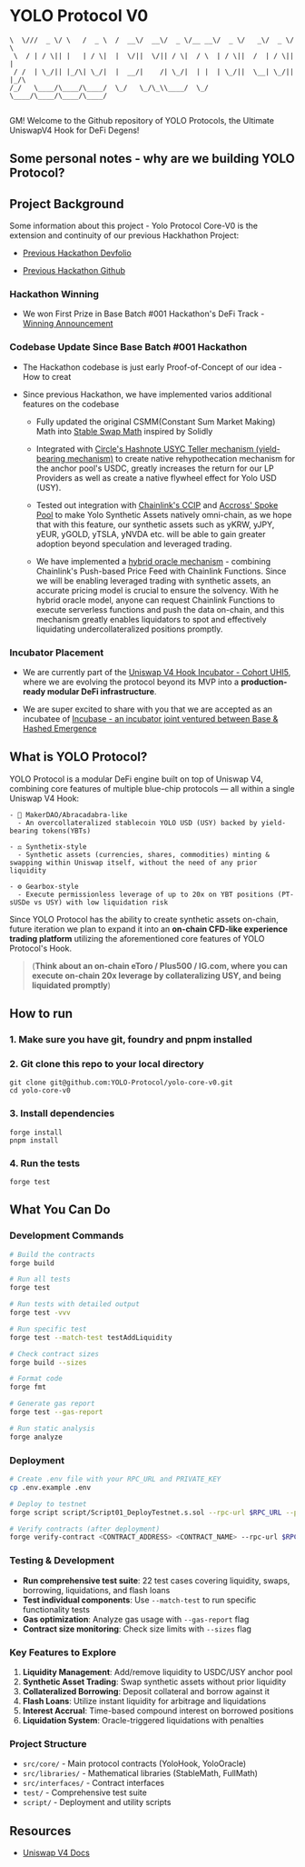 # YOLO Protocol V0

```___  _ ____  _     ____    ____  ____  ____  _____  ____  ____  ____  _    
\  \///  _ \/ \   /  _ \  /  __\/  __\/  _ \/__ __\/  _ \/   _\/  _ \/ \   
 \  / | / \|| |   | / \|  |  \/||  \/|| / \|  / \  | / \||  /  | / \|| |   
 / /  | \_/|| |_/\| \_/|  |  __/|    /| \_/|  | |  | \_/||  \__| \_/|| |_/\
/_/   \____/\____/\____/  \_/   \_/\_\\____/  \_/  \____/\____/\____/\____/
                                                                           
```

GM! Welcome to the Github repository of YOLO Protocols, the Ultimate UniswapV4 Hook for DeFi Degens!

## Some personal notes - why are we building YOLO Protocol?

## Project Background

Some information about this project - Yolo Protocol Core-V0 is the extension and continuity of our previous Hackhathon Project: 

- [Previous Hackathon Devfolio](https://devfolio.co/projects/yolo-protocol-univ-hook-b899)
  
- [Previous Hackathon Github](https://github.com/alvinyap510/hackathon-yolo-protocol-hook)

### Hackathon Winning
- We won First Prize in Base Batch #001 Hackathon's DeFi Track - [Winning Announcement](https://x.com/base/status/1930340248086831484?s=46&t=z7o3TezWDqEiMiQE-Q3QPQ)

### Codebase Update Since Base Batch #001 Hackathon
- The Hackathon codebase is just early Proof-of-Concept of our idea - How to creat
  
- Since previous Hackathon, we have implemented varios additional features on the codebase
  
  - Fully updated the original CSMM(Constant Sum Market Making) Math into [Stable Swap Math](https://github.com/YOLO-Protocol/yolo-core-v0/blob/main/src/libraries/StableMathLib.sol) inspired by Solidly
  
  - Integrated with [Circle's Hashnote USYC Teller mechanism (yield-bearing mechanism)](https://developers.circle.com/tokenized/usyc/overview) to create native rehypothecation mechanism for the anchor pool's USDC, greatly increases the return for our LP Providers as well as create a native flywheel effect for Yolo USD (USY).
  
  - Tested out integration with [Chainlink's CCIP](https://github.com/YOLO-Protocol/yolo-core-v0/blob/main/src/cross-chain/YoloCCIPBridge.sol) and [Accross' Spoke Pool](https://github.com/YOLO-Protocol/yolo-core-v0/blob/main/src/cross-chain/YoloAcrossBridge.sol) to make Yolo Synthetic Assets natively omni-chain, as we hope that with this feature, our synthetic assets such as yKRW, yJPY, yEUR, yGOLD, yTSLA, yNVDA etc. will be able to gain greater adoption beyond speculation and leveraged trading.
  
  - We have implemented a [hybrid oracle mechanism](https://github.com/YOLO-Protocol/yolo-core-v0/blob/main/src/oracles/ChainlinkFunctionsHybridOracle.sol) - combining Chainlink's Push-based Price Feed with Chainlink Functions. Since we will be enabling leveraged trading with synthetic assets, an accurate pricing model is crucial to ensure the solvency. With he hybrid oracle model, anyone can request Chainlink Functions to execute serverless functions and push the data on-chain, and this mechanism greatly enables liquidators to spot and effectively liquidating undercollateralized positions promptly.


### Incubator Placement

- We are currently part of the [Uniswap V4 Hook Incubator - Cohort UHI5](https://atrium.academy/uniswap), where we are evolving the protocol beyond its MVP into a <b>production-ready modular DeFi infrastructure</b>.
  
- We are super excited to share with you that we are accepted as an incubatee of [Incubase - an incubator joint ventured between Base & Hashed Emergence](https://x.com/HashedEM/status/1928437083841888411)

## What is YOLO Protocol?

YOLO Protocol is a modular DeFi engine built on top of Uniswap V4, combining core features of multiple blue-chip protocols — all within a single Uniswap V4 Hook:

    - 🏦 MakerDAO/Abracadabra-like
      - An overcollateralized stablecoin YOLO USD (USY) backed by yield-bearing tokens(YBTs)
  
    - ⚖️ Synthetix-style
      - Synthetic assets (currencies, shares, commodities) minting & swapping within Uniswap itself, without the need of any prior liquidity

    - ⚙️ Gearbox-style
      - Execute permissionless leverage of up to 20x on YBT positions (PT-sUSDe vs USY) with low liquidation risk

Since YOLO Protocol has the ability to create synthetic assets on-chain, future iteration we plan to expand it into an <b>on-chain CFD-like experience trading platform</b> utilizing the aforementioned core features of YOLO Protocol's Hook. 
  > (<b>Think about an on-chain eToro / Plus500 / IG.com, where you can execute on-chain 20x leverage by collateralizing USY, and being liquidated promptly</b>)

## How to run

### 1. Make sure you have git, foundry and pnpm installed

### 2. Git clone this repo to your local directory
```
git clone git@github.com:YOLO-Protocol/yolo-core-v0.git
cd yolo-core-v0
```

### 3. Install dependencies
```
forge install
pnpm install
```

### 4. Run the tests
```
forge test
```

## What You Can Do

### Development Commands

```bash
# Build the contracts
forge build

# Run all tests
forge test

# Run tests with detailed output
forge test -vvv

# Run specific test
forge test --match-test testAddLiquidity

# Check contract sizes
forge build --sizes

# Format code
forge fmt

# Generate gas report
forge test --gas-report

# Run static analysis
forge analyze
```

### Deployment

```bash
# Create .env file with your RPC_URL and PRIVATE_KEY
cp .env.example .env

# Deploy to testnet
forge script script/Script01_DeployTestnet.s.sol --rpc-url $RPC_URL --private-key $PRIVATE_KEY --broadcast

# Verify contracts (after deployment)
forge verify-contract <CONTRACT_ADDRESS> <CONTRACT_NAME> --rpc-url $RPC_URL
```

### Testing & Development

- **Run comprehensive test suite**: 22 test cases covering liquidity, swaps, borrowing, liquidations, and flash loans
- **Test individual components**: Use `--match-test` to run specific functionality tests
- **Gas optimization**: Analyze gas usage with `--gas-report` flag
- **Contract size monitoring**: Check size limits with `--sizes` flag

### Key Features to Explore

1. **Liquidity Management**: Add/remove liquidity to USDC/USY anchor pool
2. **Synthetic Asset Trading**: Swap synthetic assets without prior liquidity
3. **Collateralized Borrowing**: Deposit collateral and borrow against it
4. **Flash Loans**: Utilize instant liquidity for arbitrage and liquidations
5. **Interest Accrual**: Time-based compound interest on borrowed positions
6. **Liquidation System**: Oracle-triggered liquidations with penalties

### Project Structure

- `src/core/` - Main protocol contracts (YoloHook, YoloOracle)
- `src/libraries/` - Mathematical libraries (StableMath, FullMath)
- `src/interfaces/` - Contract interfaces
- `test/` - Comprehensive test suite
- `script/` - Deployment and utility scripts

## Resources
- [Uniswap V4 Docs](https://docs.uniswap.org/contracts/v4/overview)
